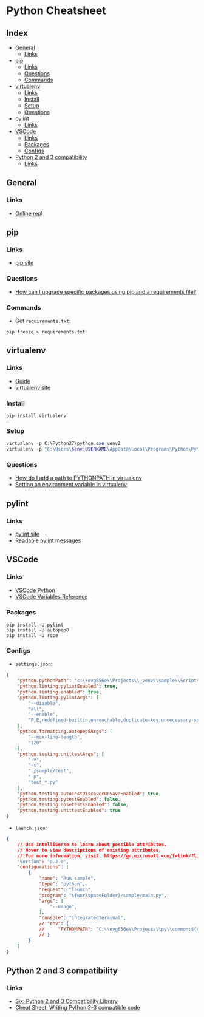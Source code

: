 # Python Cheatsheet

## Index
 
 * [General](#General)
   * [Links](#Links)
 * [pip](#pip)
   * [Links](#Links)
   * [Questions](#Questions)
   * [Commands](#Commands)
 * [virtualenv](#virtualenv)
   * [Links](#Links)
   * [Install](#Install)
   * [Setup](#Setup)
   * [Questions](#Questions)
 * [pylint](#pylint)
   * [Links](#Links)
 * [VSCode](#VSCode)
   * [Links](#Links)
   * [Packages](#Packages)
   * [Configs](#Configs)
 * [Python 2 and 3 compatibility](#Python%202%20and%203%20compatibility)
   * [Links](#Links)


## General

### Links

 * [Online repl](https://www.onlinegdb.com/online_python_compiler)


## pip

### Links

 * [pip site](https://pip.pypa.io/en/stable/)

### Questions

 * [How can I upgrade specific packages using pip and a requirements file?](https://stackoverflow.com/questions/4536103/how-can-i-upgrade-specific-packages-using-pip-and-a-requirements-file)

### Commands

 * Get `requirements.txt`:
```console
pip freeze > requirements.txt
```


## virtualenv

### Links

 * [Guide](https://docs.python-guide.org/dev/virtualenvs/)
 * [virtualenv site](https://virtualenv.pypa.io/en/latest/)

### Install

```console
pip install virtualenv
```

### Setup

```powershell
virtualenv -p C:\Python27\python.exe venv2
virtualenv -p "C:\Users\$env:USERNAME\AppData\Local\Programs\Python\Python38-32\python.exe" venv3
```

### Questions

 * [How do I add a path to PYTHONPATH in virtualenv](https://stackoverflow.com/questions/10738919/how-do-i-add-a-path-to-pythonpath-in-virtualenv)
 * [Setting an environment variable in virtualenv](https://stackoverflow.com/questions/9554087/setting-an-environment-variable-in-virtualenv)


## pylint

### Links

 * [pylint site](http://pylint.pycqa.org/en/latest/)
 * [Readable pylint messages](https://github.com/janjur/readable-pylint-messages)


## VSCode

### Links
 * [VSCode Python](https://code.visualstudio.com/docs/python/python-tutorial)
 * [VSCode Variables Reference](https://code.visualstudio.com/docs/editor/variables-reference)

### Packages
  
```console
pip install -U pylint
pip install -U autopep8
pip install -U rope
```

### Configs

 * `settings.json`:
```json
{
    "python.pythonPath": "c:\\evg656e\\Projects\\_venv\\sample\\Scripts\\python.exe",
    "python.linting.pylintEnabled": true,
    "python.linting.enabled": true,
    "python.linting.pylintArgs": [
        "--disable",
        "all",
        "--enable",
        "F,E,redefined-builtin,unreachable,duplicate-key,unnecessary-semicolon,global-variable-not-assigned,unused-variable,unused-import,binary-op-exception,bad-format-string,anomalous-backslash-in-string,bad-open-mode"
    ],
    "python.formatting.autopep8Args": [
        "--max-line-length",
        "120"
    ],
    "python.testing.unittestArgs": [
        "-v",
        "-s",
        "./sample/test",
        "-p",
        "test_*.py"
    ],
    "python.testing.autoTestDiscoverOnSaveEnabled": true,
    "python.testing.pytestEnabled": false,
    "python.testing.nosetestsEnabled": false,
    "python.testing.unittestEnabled": true
}
```

 * `launch.json`:
```json
{
    // Use IntelliSense to learn about possible attributes.
    // Hover to view descriptions of existing attributes.
    // For more information, visit: https://go.microsoft.com/fwlink/?linkid=830387
    "version": "0.2.0",
    "configurations": [
        {
            "name": "Run sample",
            "type": "python",
            "request": "launch",
            "program": "${workspaceFolder}/sample/main.py",
            "args": [
                "--usage",
            ],
            "console": "integratedTerminal",
            // "env": {
            //     "PYTHONPATH": "C:\\evg656e\\Projects\\py\\common;${env:PYTHONPATH}"
            // }
        }
    ]
}
```

## Python 2 and 3 compatibility

### Links

 * [Six: Python 2 and 3 Compatibility Library](https://six.readthedocs.io/)
 * [Cheat Sheet: Writing Python 2-3 compatible code](https://python-future.org/compatible_idioms.html)

